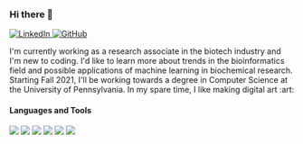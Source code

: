 ### Hi there 👋
<p>
<a href="https://www.linkedin.com/in/lizcai/">
  <img
    alt="LinkedIn"
    src="https://img.shields.io/badge/lizcai-0A66C2?logo=linkedin&logoColor=white&style=flat"
  />
</a>
<a href="https://github.com/lbcai">
  <img
    alt="GitHub"
    src="https://img.shields.io/badge/lbcai-181717?logo=github&logoColor=white&style=flat"
  />
</a>
</p>
I'm currently working as a research associate in the biotech industry and I'm new to coding. I'd like to learn more about trends in the bioinformatics field and possible applications of machine learning in biochemical research. Starting Fall 2021, I'll be working towards a degree in Computer Science at the University of Pennsylvania. In my spare time, I like making digital art :art:

#### Languages and Tools 
<p>
<img src ="https://img.shields.io/badge/Git-F05032?logo=Git&logoColor=white&style=flat" />
<img src ="https://img.shields.io/badge/HTML5-E34F26?logo=HTML5&logoColor=white&style=flat" />
<img src ="https://img.shields.io/badge/CSS3-1572B6?logo=CSS3&logoColor=white&style=flat" />
<img src ="https://img.shields.io/badge/Java-007396?logo=Java&logoColor=white&style=flat" />
<img src ="https://img.shields.io/badge/Python-3776AB?logo=Python&logoColor=white&style=flat" />
<img src ="https://img.shields.io/badge/R-276DC3?logo=R&logoColor=white&style=flat" />
</p>




<!--
**lbcai/lbcai** is a ✨ _special_ ✨ repository because its `README.md` (this file) appears on your GitHub profile.

Here are some ideas to get you started:

- 🔭 I’m currently working on ...
- 🌱 I’m currently learning ...
- 👯 I’m looking to collaborate on ...
- 🤔 I’m looking for help with ...
- 💬 Ask me about ...
- 📫 How to reach me: ...
- 😄 Pronouns: ...
- ⚡ Fun fact: ...
-->
